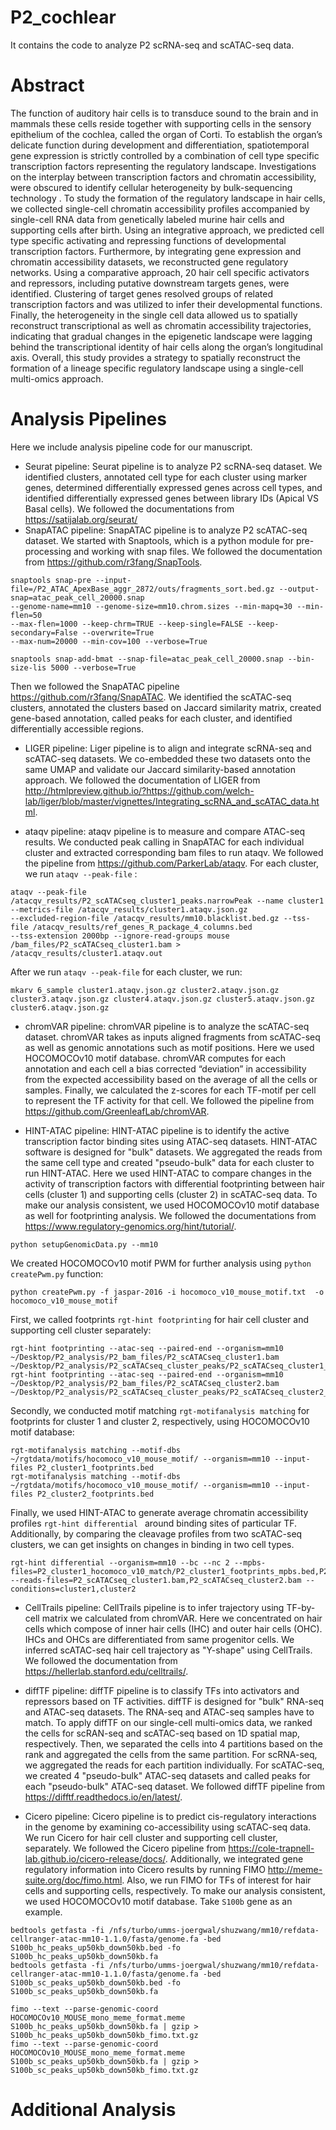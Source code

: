 # P2_cochlear
It contains the code to analyze P2 scRNA-seq and scATAC-seq data. 


Abstract
============================

The function of auditory hair cells is to transduce sound to the brain and in mammals these cells reside together with supporting cells in the sensory epithelium of the cochlea, called the organ of Corti. To establish the organ’s delicate function during development and differentiation, spatiotemporal gene expression is strictly controlled by a combination of cell type specific transcription factors representing the regulatory landscape. Investigations on the interplay between transcription factors and chromatin accessibility, were obscured to identify cellular heterogeneity by bulk-sequencing technology . To study the formation of the regulatory landscape in hair cells, we collected single-cell chromatin accessibility profiles accompanied by single-cell RNA data from genetically labeled murine hair cells and supporting cells after birth. Using an integrative approach, we predicted cell type specific activating and repressing functions of developmental transcription factors. Furthermore, by integrating gene expression and chromatin accessibility datasets, we reconstructed gene regulatory networks. Using a comparative approach, 20 hair cell specific activators and repressors, including putative downstream targets genes, were identified. Clustering of target genes resolved groups of related transcription factors and was utilized to infer their developmental functions. Finally, the heterogeneity in the single cell data allowed us to spatially reconstruct transcriptional as well as chromatin accessibility trajectories, indicating that gradual changes in the epigenetic landscape were lagging behind the transcriptional identity of hair cells along the organ’s longitudinal axis. Overall, this study provides a strategy to spatially reconstruct the formation of a lineage specific regulatory landscape using a single-cell multi-omics approach.


Analysis Pipelines
============================

Here we include analysis pipeline code for our manuscript. 
* Seurat pipeline: Seurat pipeline is to analyze P2 scRNA-seq dataset. We identified clusters, annotated cell type for each cluster using marker genes, determined differentially expressed genes across cell types, and identified differentially expressed genes between library IDs (Apical VS Basal cells). We followed the documentations from https://satijalab.org/seurat/
* SnapATAC pipeline: SnapATAC pipeline is to analyze P2 scATAC-seq dataset. We started with Snaptools, which is a python module for pre-processing and working with snap files. We followed the documentation from https://github.com/r3fang/SnapTools. 

```
snaptools snap-pre --input-file=/P2_ATAC_ApexBase_aggr_2872/outs/fragments_sort.bed.gz --output-snap=atac_peak_cell_20000.snap 
--genome-name=mm10 --genome-size=mm10.chrom.sizes --min-mapq=30 --min-flen=50 
--max-flen=1000 --keep-chrm=TRUE --keep-single=FALSE --keep-secondary=False --overwrite=True 
--max-num=20000 --min-cov=100 --verbose=True 
```

```
snaptools snap-add-bmat --snap-file=atac_peak_cell_20000.snap --bin-size-lis 5000 --verbose=True
```
Then we followed the SnapATAC pipeline https://github.com/r3fang/SnapATAC. We identified the scATAC-seq clusters, annotated the clusters based on Jaccard similarity matrix, created gene-based annotation, called peaks for each cluster, and identified differentially accessible regions. 

* LIGER pipeline: Liger pipeline is to align and integrate scRNA-seq and scATAC-seq datasets. We co-embedded these two datasets onto the same UMAP and validate our Jaccard similarity-based annotation approach. We followed the documentation of LIGER from http://htmlpreview.github.io/?https://github.com/welch-lab/liger/blob/master/vignettes/Integrating_scRNA_and_scATAC_data.html. 

* ataqv pipeline: ataqv pipeline is to measure and compare ATAC-seq results. We conducted peak calling in SnapATAC for each individual cluster and extracted corresponding bam files to run ataqv. We followed the pipeline from https://github.com/ParkerLab/ataqv. For each cluster, we run `ataqv --peak-file` :

```
ataqv --peak-file /atacqv_results/P2_scATACseq_cluster1_peaks.narrowPeak --name cluster1 --metrics-file /atacqv_results/cluster1.ataqv.json.gz 
--excluded-region-file /atacqv_results/mm10.blacklist.bed.gz --tss-file /atacqv_results/ref_genes_R_package_4_columns.bed 
--tss-extension 2000bp --ignore-read-groups mouse /bam_files/P2_scATACseq_cluster1.bam > /atacqv_results/cluster1.ataqv.out
```

After we run `ataqv --peak-file` for each cluster, we run:

```
mkarv 6_sample cluster1.ataqv.json.gz cluster2.ataqv.json.gz cluster3.ataqv.json.gz cluster4.ataqv.json.gz cluster5.ataqv.json.gz cluster6.ataqv.json.gz
```

* chromVAR pipeline: chromVAR pipeline is to analyze the scATAC-seq dataset. chromVAR takes as inputs aligned fragments from scATAC-seq as well as genomic annotations such as motif positions. Here we used HOCOMOCOv10 motif database. chromVAR computes for each annotation and each cell a bias corrected “deviation” in accessibility from the expected accessibility based on the average of all the cells or samples. Finally, we calculated the z-scores for each TF-motif per cell to represent the TF activity for that cell. We followed the pipeline from https://github.com/GreenleafLab/chromVAR. 

* HINT-ATAC pipeline: HINT-ATAC pipeline is to identify the active transcription factor binding sites using ATAC-seq datasets. HINT-ATAC software is designed for "bulk" datasets. We aggregated the reads from the same cell type and created "pseudo-bulk" data for each cluster to run HINT-ATAC. Here we used HINT-ATAC to compare changes in the activity of transcription factors with differential footprinting between hair cells (cluster 1) and supporting cells (cluster 2) in scATAC-seq data. To make our analysis consistent, we used HOCOMOCOv10 motif database as well for footprinting analysis. We followed the documentations from https://www.regulatory-genomics.org/hint/tutorial/. 

```
python setupGenomicData.py --mm10
```
We created HOCOMOCOv10 motif PWM for further analysis using `python createPwm.py` function:
```
python createPwm.py -f jaspar-2016 -i hocomoco_v10_mouse_motif.txt  -o hocomoco_v10_mouse_motif
```

First, we called footprints `rgt-hint footprinting` for hair cell cluster and supporting cell cluster separately:
```
rgt-hint footprinting --atac-seq --paired-end --organism=mm10 ~/Desktop/P2_analysis/P2_bam_files/P2_scATACseq_cluster1.bam ~/Desktop/P2_analysis/P2_scATACseq_cluster_peaks/P2_scATACseq_cluster1_peaks.narrowPeak
rgt-hint footprinting --atac-seq --paired-end --organism=mm10 ~/Desktop/P2_analysis/P2_bam_files/P2_scATACseq_cluster2.bam ~/Desktop/P2_analysis/P2_scATACseq_cluster_peaks/P2_scATACseq_cluster2_peaks.narrowPeak
```

Secondly, we conducted motif matching `rgt-motifanalysis matching` for footprints for cluster 1 and cluster 2, respectively, using HOCOMOCOv10 motif database:
```
rgt-motifanalysis matching --motif-dbs ~/rgtdata/motifs/hocomoco_v10_mouse_motif/ --organism=mm10 --input-files P2_cluster1_footprints.bed
rgt-motifanalysis matching --motif-dbs ~/rgtdata/motifs/hocomoco_v10_mouse_motif/ --organism=mm10 --input-files P2_cluster2_footprints.bed
```

Finally, we used HINT-ATAC to generate average chromatin accessibility profiles `rgt-hint differential ` around binding sites of particular TF. Additionally, by comparing the cleavage profiles from two scATAC-seq clusters, we can get insights on changes in binding in two cell types.
```
rgt-hint differential --organism=mm10 --bc --nc 2 --mpbs-files=P2_cluster1_hocomoco_v10_match/P2_cluster1_footprints_mpbs.bed,P2_cluster2_hocomoco_v10_match/P2_cluster2_footprints_mpbs.bed 
--reads-files=P2_scATACseq_cluster1.bam,P2_scATACseq_cluster2.bam --conditions=cluster1,cluster2
```

* CellTrails pipeline: CellTrails pipeline is to infer trajectory using TF-by-cell matrix we calculated from chromVAR. Here we concentrated on hair cells which compose of inner hair cells (IHC) and outer hair cells (OHC). IHCs and OHCs are differentiated from same progenitor cells. We inferred scATAC-seq hair cell trajectory as "Y-shape" using CellTrails. We followed the documentation from https://hellerlab.stanford.edu/celltrails/. 

* diffTF pipeline: diffTF pipeline is to classify TFs into activators and repressors based on TF activities. diffTF is designed for "bulk" RNA-seq and ATAC-seq datasets. The RNA-seq and ATAC-seq samples have to match. To apply diffTF on our single-cell multi-omics data, we ranked the cells for scRAN-seq and scATAC-seq based on 1D spatial map, respectively. Then, we separated the cells into 4 partitions based on the rank and aggregated the cells from the same partition. For scRNA-seq, we aggregated the reads for each partition individually. For scATAC-seq, we created 4 "pseudo-bulk" ATAC-seq datasets and called peaks for each "pseudo-bulk" ATAC-seq dataset. We followed diffTF pipeline from https://difftf.readthedocs.io/en/latest/. 

* Cicero pipeline: Cicero pipeline is to predict cis-regulatory interactions in the genome by examining co-accessibility using scATAC-seq data. We run Cicero for hair cell cluster and supporting cell cluster, separately. We followed the Cicero pipeline from https://cole-trapnell-lab.github.io/cicero-release/docs/.  Additionally, we integrated gene regulatory information into Cicero results by running FIMO http://meme-suite.org/doc/fimo.html. Also, we run FIMO for TFs of interest for hair cells and supporting cells, respectively. To make our analysis consistent, we used HOCOMOCOv10 motif database. Take `S100b` gene as an example.  

```
bedtools getfasta -fi /nfs/turbo/umms-joergwal/shuzwang/mm10/refdata-cellranger-atac-mm10-1.1.0/fasta/genome.fa -bed S100b_hc_peaks_up50kb_down50kb.bed -fo S100b_hc_peaks_up50kb_down50kb.fa
bedtools getfasta -fi /nfs/turbo/umms-joergwal/shuzwang/mm10/refdata-cellranger-atac-mm10-1.1.0/fasta/genome.fa -bed S100b_sc_peaks_up50kb_down50kb.bed -fo S100b_sc_peaks_up50kb_down50kb.fa
```

```
fimo --text --parse-genomic-coord HOCOMOCOv10_MOUSE_mono_meme_format.meme S100b_hc_peaks_up50kb_down50kb.fa | gzip > S100b_hc_peaks_up50kb_down50kb_fimo.txt.gz
fimo --text --parse-genomic-coord HOCOMOCOv10_MOUSE_mono_meme_format.meme S100b_sc_peaks_up50kb_down50kb.fa | gzip > S100b_sc_peaks_up50kb_down50kb_fimo.txt.gz
```

Additional Analysis
============================



